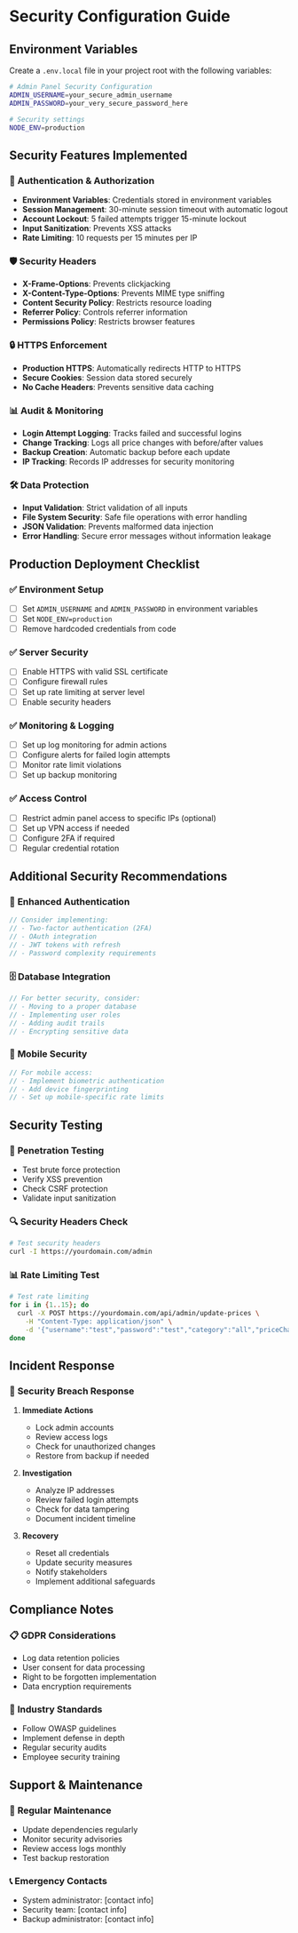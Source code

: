 # Security Configuration Guide

## Environment Variables

Create a `.env.local` file in your project root with the following variables:

```bash
# Admin Panel Security Configuration
ADMIN_USERNAME=your_secure_admin_username
ADMIN_PASSWORD=your_very_secure_password_here

# Security settings
NODE_ENV=production
```

## Security Features Implemented

### 🔐 **Authentication & Authorization**
- **Environment Variables**: Credentials stored in environment variables
- **Session Management**: 30-minute session timeout with automatic logout
- **Account Lockout**: 5 failed attempts trigger 15-minute lockout
- **Input Sanitization**: Prevents XSS attacks
- **Rate Limiting**: 10 requests per 15 minutes per IP

### 🛡️ **Security Headers**
- **X-Frame-Options**: Prevents clickjacking
- **X-Content-Type-Options**: Prevents MIME type sniffing
- **Content Security Policy**: Restricts resource loading
- **Referrer Policy**: Controls referrer information
- **Permissions Policy**: Restricts browser features

### 🔒 **HTTPS Enforcement**
- **Production HTTPS**: Automatically redirects HTTP to HTTPS
- **Secure Cookies**: Session data stored securely
- **No Cache Headers**: Prevents sensitive data caching

### 📊 **Audit & Monitoring**
- **Login Attempt Logging**: Tracks failed and successful logins
- **Change Tracking**: Logs all price changes with before/after values
- **Backup Creation**: Automatic backup before each update
- **IP Tracking**: Records IP addresses for security monitoring

### 🛠️ **Data Protection**
- **Input Validation**: Strict validation of all inputs
- **File System Security**: Safe file operations with error handling
- **JSON Validation**: Prevents malformed data injection
- **Error Handling**: Secure error messages without information leakage

## Production Deployment Checklist

### ✅ **Environment Setup**
- [ ] Set `ADMIN_USERNAME` and `ADMIN_PASSWORD` in environment variables
- [ ] Set `NODE_ENV=production`
- [ ] Remove hardcoded credentials from code

### ✅ **Server Security**
- [ ] Enable HTTPS with valid SSL certificate
- [ ] Configure firewall rules
- [ ] Set up rate limiting at server level
- [ ] Enable security headers

### ✅ **Monitoring & Logging**
- [ ] Set up log monitoring for admin actions
- [ ] Configure alerts for failed login attempts
- [ ] Monitor rate limit violations
- [ ] Set up backup monitoring

### ✅ **Access Control**
- [ ] Restrict admin panel access to specific IPs (optional)
- [ ] Set up VPN access if needed
- [ ] Configure 2FA if required
- [ ] Regular credential rotation

## Additional Security Recommendations

### 🔐 **Enhanced Authentication**
```javascript
// Consider implementing:
// - Two-factor authentication (2FA)
// - OAuth integration
// - JWT tokens with refresh
// - Password complexity requirements
```

### 🗄️ **Database Integration**
```javascript
// For better security, consider:
// - Moving to a proper database
// - Implementing user roles
// - Adding audit trails
// - Encrypting sensitive data
```

### 📱 **Mobile Security**
```javascript
// For mobile access:
// - Implement biometric authentication
// - Add device fingerprinting
// - Set up mobile-specific rate limits
```

## Security Testing

### 🧪 **Penetration Testing**
- Test brute force protection
- Verify XSS prevention
- Check CSRF protection
- Validate input sanitization

### 🔍 **Security Headers Check**
```bash
# Test security headers
curl -I https://yourdomain.com/admin
```

### 📊 **Rate Limiting Test**
```bash
# Test rate limiting
for i in {1..15}; do
  curl -X POST https://yourdomain.com/api/admin/update-prices \
    -H "Content-Type: application/json" \
    -d '{"username":"test","password":"test","category":"all","priceChangePercent":0}'
done
```

## Incident Response

### 🚨 **Security Breach Response**
1. **Immediate Actions**
   - Lock admin accounts
   - Review access logs
   - Check for unauthorized changes
   - Restore from backup if needed

2. **Investigation**
   - Analyze IP addresses
   - Review failed login attempts
   - Check for data tampering
   - Document incident timeline

3. **Recovery**
   - Reset all credentials
   - Update security measures
   - Notify stakeholders
   - Implement additional safeguards

## Compliance Notes

### 📋 **GDPR Considerations**
- Log data retention policies
- User consent for data processing
- Right to be forgotten implementation
- Data encryption requirements

### 🏢 **Industry Standards**
- Follow OWASP guidelines
- Implement defense in depth
- Regular security audits
- Employee security training

## Support & Maintenance

### 🔧 **Regular Maintenance**
- Update dependencies regularly
- Monitor security advisories
- Review access logs monthly
- Test backup restoration

### 📞 **Emergency Contacts**
- System administrator: [contact info]
- Security team: [contact info]
- Backup administrator: [contact info] 